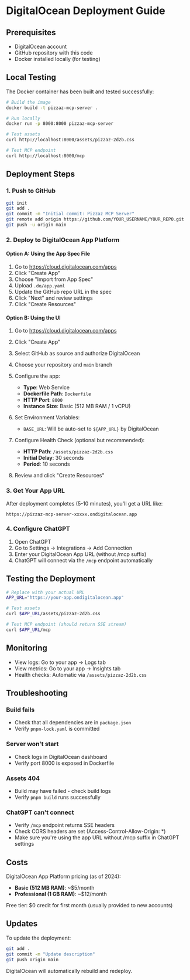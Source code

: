 # DigitalOcean Deployment Guide

## Prerequisites
- DigitalOcean account
- GitHub repository with this code
- Docker installed locally (for testing)

## Local Testing

The Docker container has been built and tested successfully:

```bash
# Build the image
docker build -t pizzaz-mcp-server .

# Run locally
docker run -p 8000:8000 pizzaz-mcp-server

# Test assets
curl http://localhost:8000/assets/pizzaz-2d2b.css

# Test MCP endpoint
curl http://localhost:8000/mcp
```

## Deployment Steps

### 1. Push to GitHub

```bash
git init
git add .
git commit -m "Initial commit: Pizzaz MCP Server"
git remote add origin https://github.com/YOUR_USERNAME/YOUR_REPO.git
git push -u origin main
```

### 2. Deploy to DigitalOcean App Platform

#### Option A: Using the App Spec File

1. Go to https://cloud.digitalocean.com/apps
2. Click "Create App"
3. Choose "Import from App Spec"
4. Upload `.do/app.yaml`
5. Update the GitHub repo URL in the spec
6. Click "Next" and review settings
7. Click "Create Resources"

#### Option B: Using the UI

1. Go to https://cloud.digitalocean.com/apps
2. Click "Create App"
3. Select GitHub as source and authorize DigitalOcean
4. Choose your repository and `main` branch
5. Configure the app:
   - **Type**: Web Service
   - **Dockerfile Path**: `Dockerfile`
   - **HTTP Port**: `8000`
   - **Instance Size**: Basic (512 MB RAM / 1 vCPU)
   
6. Set Environment Variables:
   - `BASE_URL`: Will be auto-set to `${APP_URL}` by DigitalOcean
   
7. Configure Health Check (optional but recommended):
   - **HTTP Path**: `/assets/pizzaz-2d2b.css`
   - **Initial Delay**: 30 seconds
   - **Period**: 10 seconds
   
8. Review and click "Create Resources"

### 3. Get Your App URL

After deployment completes (5-10 minutes), you'll get a URL like:
```
https://pizzaz-mcp-server-xxxxx.ondigitalocean.app
```

### 4. Configure ChatGPT

1. Open ChatGPT
2. Go to Settings → Integrations → Add Connection
3. Enter your DigitalOcean App URL (without /mcp suffix)
4. ChatGPT will connect via the `/mcp` endpoint automatically

## Testing the Deployment

```bash
# Replace with your actual URL
APP_URL="https://your-app.ondigitalocean.app"

# Test assets
curl $APP_URL/assets/pizzaz-2d2b.css

# Test MCP endpoint (should return SSE stream)
curl $APP_URL/mcp
```

## Monitoring

- View logs: Go to your app → Logs tab
- View metrics: Go to your app → Insights tab
- Health checks: Automatic via `/assets/pizzaz-2d2b.css`

## Troubleshooting

### Build fails
- Check that all dependencies are in `package.json`
- Verify `pnpm-lock.yaml` is committed

### Server won't start
- Check logs in DigitalOcean dashboard
- Verify port 8000 is exposed in Dockerfile

### Assets 404
- Build may have failed - check build logs
- Verify `pnpm build` runs successfully

### ChatGPT can't connect
- Verify `/mcp` endpoint returns SSE headers
- Check CORS headers are set (Access-Control-Allow-Origin: *)
- Make sure you're using the app URL without /mcp suffix in ChatGPT settings

## Costs

DigitalOcean App Platform pricing (as of 2024):
- **Basic (512 MB RAM)**: ~$5/month
- **Professional (1 GB RAM)**: ~$12/month

Free tier: $0 credit for first month (usually provided to new accounts)

## Updates

To update the deployment:
```bash
git add .
git commit -m "Update description"
git push origin main
```

DigitalOcean will automatically rebuild and redeploy.
